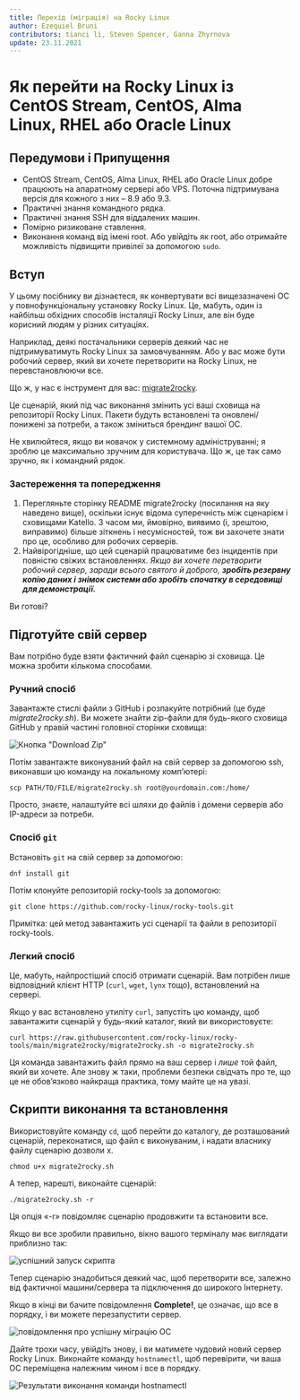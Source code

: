 ```yaml
---
title: Перехід (міграція) на Rocky Linux
author: Ezequiel Bruni
contributors: tianci li, Steven Spencer, Ganna Zhyrnova
update: 23.11.2021
---
```


# Як перейти на Rocky Linux із CentOS Stream, CentOS, Alma Linux, RHEL або Oracle Linux

## Передумови і Припущення

* CentOS Stream, CentOS, Alma Linux, RHEL або Oracle Linux добре працюють на апаратному сервері або VPS. Поточна підтримувана версія для кожного з них – 8.9 або 9.3.
* Практичні знання командного рядка.
* Практичні знання SSH для віддалених машин.
* Помірно ризиковане ставлення.
* Виконання команд від імені root. Або увійдіть як root, або отримайте можливість підвищити привілеї за допомогою `sudo`.

## Вступ

У цьому посібнику ви дізнаєтеся, як конвертувати всі вищезазначені ОС у повнофункціональну установку Rocky Linux. Це, мабуть, один із найбільш обхідних способів інсталяції Rocky Linux, але він буде корисний людям у різних ситуаціях.

Наприклад, деякі постачальники серверів деякий час не підтримуватимуть Rocky Linux за замовчуванням. Або у вас може бути робочий сервер, який ви хочете перетворити на Rocky Linux, не перевстановлюючи все.

Що ж, у нас є інструмент для вас: [migrate2rocky](https://github.com/rocky-linux/rocky-tools/tree/main/migrate2rocky).

Це сценарій, який під час виконання змінить усі ваші сховища на репозиторії Rocky Linux. Пакети будуть встановлені та оновлені/понижені за потреби, а також зміниться брендинг вашої ОС.

Не хвилюйтеся, якщо ви новачок у системному адмініструванні; я зроблю це максимально зручним для користувача. Що ж, це так само зручно, як і командний рядок.

### Застереження та попередження

1. Перегляньте сторінку README migrate2rocky (посилання на яку наведено вище), оскільки існує відома суперечність між сценарієм і сховищами Katello. З часом ми, ймовірно, виявимо (і, зрештою, виправимо) більше зіткнень і несумісностей, тож ви захочете знати про це, особливо для робочих серверів.
2. Найвірогідніше, що цей сценарій працюватиме без інцидентів при повністю свіжих встановленнях. _Якщо ви хочете перетворити робочий сервер, заради всього святого й доброго, **зробіть резервну копію даних і знімок системи або зробіть спочатку в середовищі для демонстрації.**_

Ви готові?

## Підготуйте свій сервер

Вам потрібно буде взяти фактичний файл сценарію зі сховища. Це можна зробити кількома способами.

### Ручний спосіб

Завантажте стислі файли з GitHub і розпакуйте потрібний (це буде *migrate2rocky.sh*). Ви можете знайти zip-файли для будь-якого сховища GitHub у правій частині головної сторінки сховища:

![Кнопка "Download Zip"](images/migrate2rocky-github-zip.png)

Потім завантажте виконуваний файл на свій сервер за допомогою ssh, виконавши цю команду на локальному комп’ютері:

```
scp PATH/TO/FILE/migrate2rocky.sh root@yourdomain.com:/home/
```

Просто, знаєте, налаштуйте всі шляхи до файлів і домени серверів або IP-адреси за потреби.

### Спосіб `git`

Встановіть `git` на свій сервер за допомогою:

```
dnf install git
```

Потім клонуйте репозиторій rocky-tools за допомогою:

```
git clone https://github.com/rocky-linux/rocky-tools.git
```

Примітка: цей метод завантажить усі сценарії та файли в репозиторії rocky-tools.

### Легкий спосіб

Це, мабуть, найпростіший спосіб отримати сценарій. Вам потрібен лише відповідний клієнт HTTP (`curl`, `wget`, `lynx` тощо), встановлений на сервері.

Якщо у вас встановлено утиліту `curl`, запустіть цю команду, щоб завантажити сценарій у будь-який каталог, який ви використовуєте:

```
curl https://raw.githubusercontent.com/rocky-linux/rocky-tools/main/migrate2rocky/migrate2rocky.sh -o migrate2rocky.sh
```

Ця команда завантажить файл прямо на ваш сервер і *лише* той файл, який ви хочете. Але знову ж таки, проблеми безпеки свідчать про те, що це не обов’язково найкраща практика, тому майте це на увазі.

## Скрипти виконання та встановлення

Використовуйте команду `cd`, щоб перейти до каталогу, де розташований сценарій, переконатися, що файл є виконуваним, і надати власнику файлу сценарію дозволи x.

```
chmod u+x migrate2rocky.sh
```

А тепер, нарешті, виконайте сценарій:

```
./migrate2rocky.sh -r
```

Ця опція «-r» повідомляє сценарію продовжити та встановити все.

Якщо ви все зробили правильно, вікно вашого терміналу має виглядати приблизно так:

![успішний запуск скрипта](images/migrate2rocky-convert-01.png)

Тепер сценарію знадобиться деякий час, щоб перетворити все, залежно від фактичної машини/сервера та підключення до широкого Інтернету.

Якщо в кінці ви бачите повідомлення **Complete!**, це означає, що все в порядку, і ви можете перезапустити сервер.

![повідомлення про успішну міграцію ОС](images/migrate2rocky-convert-02.png)

Дайте трохи часу, увійдіть знову, і ви матимете чудовий новий сервер Rocky Linux. Виконайте команду `hostnamectl`, щоб перевірити, чи ваша ОС переміщена належним чином і все в порядку.

![Результати виконання команди hostnamectl](images/migrate2rocky-convert-03.png)
